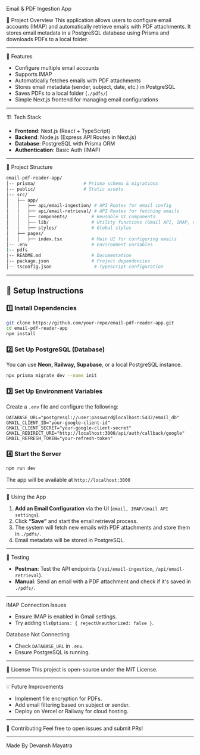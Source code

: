 Email & PDF Ingestion App

📌 Project Overview
This application allows users to configure email accounts (IMAP) and automatically retrieve emails with PDF attachments. It stores email metadata in a PostgreSQL database using Prisma and downloads PDFs to a local folder.

---

🚀 Features
- Configure multiple email accounts
- Supports IMAP
- Automatically fetches emails with PDF attachments
- Stores email metadata (sender, subject, date, etc.) in PostgreSQL
- Saves PDFs to a local folder (`./pdfs/`)
- Simple Next.js frontend for managing email configurations

---

🏗️ Tech Stack
- **Frontend**: Next.js (React + TypeScript)
- **Backend**: Node.js (Express API Routes in Next.js)
- **Database**: PostgreSQL with Prisma ORM
- **Authentication**: Basic Auth (IMAP)

---

📂 Project Structure
```sh
email-pdf-reader-app/
│-- prisma/                  # Prisma schema & migrations
│-- public/                  # Static assets
│-- src/
│   ├── app/
│   │   ├── api/email-ingestion/ # API Routes for email config
│   │   ├── api/email-retrieval/ # API Routes for fetching emails
│   │   ├── components/         # Reusable UI components
│   │   ├── lib/                # Utility functions (Gmail API, IMAP, etc.)
│   │   ├── styles/             # Global styles
│   ├── pages/
│   │   ├── index.tsx           # Main UI for configuring emails
│-- .env                        # Environment variables
|-- pdfs
│-- README.md                   # Documentation
│-- package.json                # Project dependencies
│-- tsconfig.json                # TypeScript configuration
```

---

## 🔧 Setup Instructions

### 1️⃣ Install Dependencies
```sh
git clone https://github.com/your-repo/email-pdf-reader-app.git
cd email-pdf-reader-app
npm install
```

### 2️⃣ Set Up PostgreSQL (Database)
You can use **Neon, Railway, Supabase**, or a local PostgreSQL instance.
```sh
npx prisma migrate dev --name init
```

### 3️⃣ Set Up Environment Variables
Create a `.env` file and configure the following:
```env
DATABASE_URL="postgresql://user:password@localhost:5432/email_db"
GMAIL_CLIENT_ID="your-google-client-id"
GMAIL_CLIENT_SECRET="your-google-client-secret"
GMAIL_REDIRECT_URI="http://localhost:3000/api/auth/callback/google"
GMAIL_REFRESH_TOKEN="your-refresh-token"
```

### 4️⃣ Start the Server
```sh
npm run dev
```

The app will be available at `http://localhost:3000`

---

📩 Using the App
1. **Add an Email Configuration** via the UI (`email, IMAP/Gmail API settings`).
2. Click **“Save”** and start the email retrieval process.
3. The system will fetch new emails with PDF attachments and store them in `./pdfs/`.
4. Email metadata will be stored in PostgreSQL.

---

🧪 Testing
- **Postman**: Test the API endpoints (`/api/email-ingestion`, `/api/email-retrieval`).
- **Manual**: Send an email with a PDF attachment and check if it's saved in `./pdfs/`.

---
IMAP Connection Issues
- Ensure IMAP is enabled in Gmail settings.
- Try adding `tlsOptions: { rejectUnauthorized: false }`.

Database Not Connecting
- Check `DATABASE_URL` in `.env`.
- Ensure PostgreSQL is running.

---

📜 License
This project is open-source under the MIT License.

---

💡 Future Improvements
- Implement file encryption for PDFs.
- Add email filtering based on subject or sender.
- Deploy on Vercel or Railway for cloud hosting.

---

🙌 Contributing
Feel free to open issues and submit PRs!

---

Made By Devansh Mayatra


